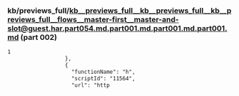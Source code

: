 ### kb/previews_full/kb__previews_full__kb__previews_full__kb__previews_full__flows__master-first__master-and-slot@guest.har.part054.md.part001.md.part001.md.part001.md (part 002)

```md
1
                  },
                  {
                    "functionName": "h",
                    "scriptId": "11564",
                    "url": "http
```

```

